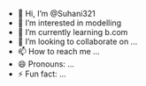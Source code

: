- 👋 Hi, I’m @Suhani321
- 👀 I’m interested in modelling 
- 🌱 I’m currently learning b.com
- 💞️ I’m looking to collaborate on ...
- 📫 How to reach me ...
- 😄 Pronouns: ...
- ⚡ Fun fact: ...

<!---
Suhani321/Suhani321 is a ✨ special ✨ repository because its `README.md` (this file) appears on your GitHub profile.
You can click the Preview link to take a look at your changes.
--->
